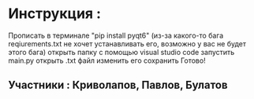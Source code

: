 # Инструкция :   
Прописать в терминале "pip install pyqt6"  (из-за какого-то бага reqiurements.txt не хочет устанавливать его, возможно у вас не будет этого бага)  открыть папку с помощью visual studio code  запустить main.py  открыть .txt файл  изменить его  сохранить  Готово!  
## Участники : Криволапов, Павлов, Булатов  
